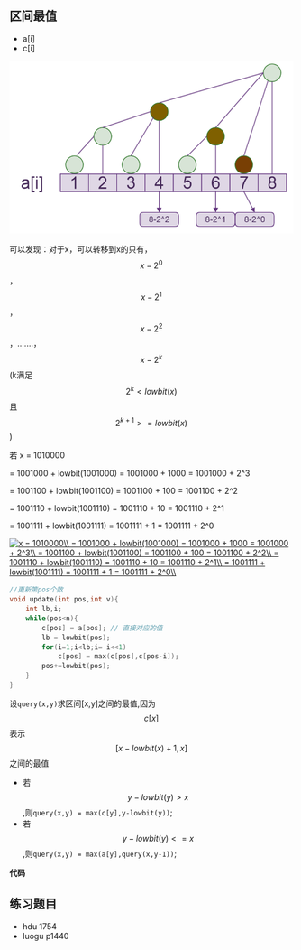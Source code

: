 ## 区间最值

 - a[i]
 - c[i]

![7](./bit/BITn7.png)

可以发现：对于x，可以转移到x的只有，$$x-2^0$$，$$x-2^1$$，$$x-2^2$$，.......，$$x-2^k$$ (k满足$$2^k < lowbit(x)$$且$$2^{k+1}>=lowbit(x)$$)

若 x = 1010000

= 1001000 + lowbit(1001000) = 1001000 + 1000 = 1001000 + 2^3

= 1001100 + lowbit(1001100) = 1001100 + 100 = 1001100 + 2^2

= 1001110 + lowbit(1001110) = 1001110 + 10 = 1001110 + 2^1

= 1001111 + lowbit(1001111) = 1001111 + 1 = 1001111 + 2^0

<a href="http://www.codecogs.com/eqnedit.php?latex=x&space;=&space;1010000\\&space;=&space;1001000&space;&plus;&space;lowbit(1001000)&space;=&space;1001000&space;&plus;&space;1000&space;=&space;1001000&space;&plus;&space;2^3\\&space;=&space;1001100&space;&plus;&space;lowbit(1001100)&space;=&space;1001100&space;&plus;&space;100&space;=&space;1001100&space;&plus;&space;2^2\\&space;=&space;1001110&space;&plus;&space;lowbit(1001110)&space;=&space;1001110&space;&plus;&space;10&space;=&space;1001110&space;&plus;&space;2^1\\&space;=&space;1001111&space;&plus;&space;lowbit(1001111)&space;=&space;1001111&space;&plus;&space;1&space;=&space;1001111&space;&plus;&space;2^0\\" target="_blank"><img src="http://latex.codecogs.com/gif.latex?x&space;=&space;1010000\\&space;=&space;1001000&space;&plus;&space;lowbit(1001000)&space;=&space;1001000&space;&plus;&space;1000&space;=&space;1001000&space;&plus;&space;2^3\\&space;=&space;1001100&space;&plus;&space;lowbit(1001100)&space;=&space;1001100&space;&plus;&space;100&space;=&space;1001100&space;&plus;&space;2^2\\&space;=&space;1001110&space;&plus;&space;lowbit(1001110)&space;=&space;1001110&space;&plus;&space;10&space;=&space;1001110&space;&plus;&space;2^1\\&space;=&space;1001111&space;&plus;&space;lowbit(1001111)&space;=&space;1001111&space;&plus;&space;1&space;=&space;1001111&space;&plus;&space;2^0\\" title="x = 1010000\\ = 1001000 + lowbit(1001000) = 1001000 + 1000 = 1001000 + 2^3\\ = 1001100 + lowbit(1001100) = 1001100 + 100 = 1001100 + 2^2\\ = 1001110 + lowbit(1001110) = 1001110 + 10 = 1001110 + 2^1\\ = 1001111 + lowbit(1001111) = 1001111 + 1 = 1001111 + 2^0\\" /></a>

```c
//更新第pos个数
void update(int pos,int v){
    int lb,i;
    while(pos<n){
        c[pos] = a[pos]; // 直接对应的值
        lb = lowbit(pos);
        for(i=1;i<lb;i= i<<1)
            c[pos] = max(c[pos],c[pos-i]);
        pos+=lowbit(pos);
    }
}
```

设`query(x,y)`求区间[x,y]之间的最值,因为$$c[x]$$表示$$[x-lowbit(x)+1,x]$$之间的最值

 - 若$$y-lowbit(y) >x$$,则`query(x,y) = max(c[y],y-lowbit(y))`;
 - 若$$y-lowbit(y) <=x$$,则`query(x,y) = max(a[y],query(x,y-1))`;

**代码**

## 练习题目

 - hdu 1754
 - luogu p1440
